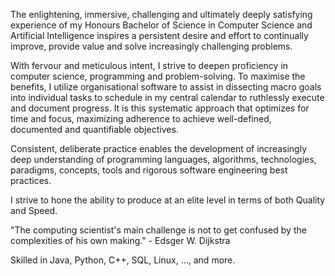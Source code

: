 The enlightening, immersive, challenging and ultimately deeply satisfying experience of my Honours Bachelor of Science in Computer Science and Artificial Intelligence inspires a persistent desire and effort to continually improve, provide value and solve increasingly challenging problems.

With fervour and meticulous intent, I strive to deepen proficiency in computer science, programming and problem-solving. To maximise the benefits, I utilize organisational software to assist in dissecting macro goals into individual tasks to schedule in my central calendar to ruthlessly execute and document progress. It is this systematic approach that optimizes for time and focus, maximizing adherence to achieve well-defined, documented and quantifiable objectives.

Consistent, deliberate practice enables the development of increasingly deep understanding of programming languages, algorithms, technologies, paradigms, concepts, tools and rigorous software engineering best practices. 

I strive to hone the ability to produce at an elite level in terms of both Quality and Speed.

"The computing scientist's main challenge is not to get confused by the complexities of his own making." - Edsger W. Dijkstra

Skilled in Java, Python, C++, SQL, Linux, ..., and more.
